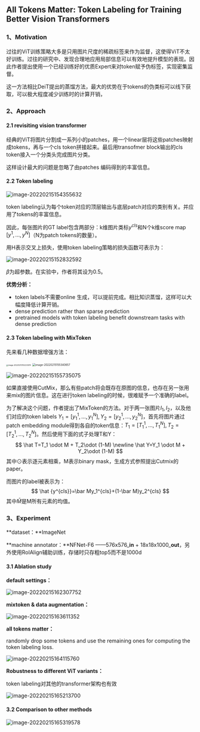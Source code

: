 ## All Tokens Matter: Token Labeling for Training Better Vision Transformers

### 1、Motivation

过往的ViT训练策略大多是只用图片尺度的稀疏标签来作为监督，这使得ViT不太好训练。过往的研究中、发现合理地应用局部信息可以有效地提升模型的表现。因此作者提出使用一个已经训练好的优质Expert来对token赋予伪标签，实现密集监督。

这一方法相比DeiT提出的蒸馏方法，最大的优势在于tokens的伪类标可以线下获取，可以极大程度减少训练时的计算开销，

### 2、Approach

#### 2.1 revisiting vision transformer

经典的ViT将图片分割成一系列小的patches，用一个linear层将这些patches映射成tokens，再与一个cls token拼接起来。最后用transofmer block输出的cls token接入一个分类头完成图片分类。

这样设计最大的问题是忽略了由patches 编码得到的丰富信息。

#### 2.2 Token labeling

![image-20220215154355632](./img/image-20220215154355632.png)

token labeling认为每个token对应的顶层输出与底层patch对应的类别有关。并应用了tokens的丰富信息。

因此，每张图片的GT label包含两部分：k维图片类标$y^{cls}$和N个k维score map $[y^1,...,y^N]$（N为patch tokens的数量）。

用H表示交叉上损失，使用token labeling策略的损失函数可表示为：

![image-20220215152832592](./img/image-20220215152832592.png)

$\beta$为超参数。在实验中，作者将其设为0.5。

**优势分析：**

- token labels不需要online 生成，可以提前完成。相比知识蒸馏，这样可以大幅度降低计算开销。
- dense prediction rather than sparse prediction
- pretrained models with token labeling benefit downstream tasks with dense prediction

#### 2.3 Token labeling with MixToken

先来看几种数据增强方法：

<img src="./img/image-20220215155233974.png" alt="image-20220215155233974" style="zoom: 33%;" />

<img src="./img/image-20220215155340657.png" alt="image-20220215155340657" style="zoom: 50%;" />

![image-20220215155735075](./img/image-20220215155735075.png)

如果直接使用CutMix，那么有些patch将会既存在原图的信息，也存在另一张用来mix的图片信息。这在进行token labeling的时候，很难赋予一个准确的label。

为了解决这个问题，作者提出了MixToken的方法。对于两一张图片$I_1,I_2$，以及他们对应的token labels $Y_1=[y_1^1,...,y_1^N], Y_2=[y_2^1,...,y_2^N]$，首先将图片通过patch embedding module得到各自的token信息：$T_1=[T_1^1,...,T_1^N], T_2=[T_2^1,...,T_2^N]$。然后使用下面的式子处理T和Y：
$$
\hat T=T_1 \odot M + T_2\odot (1-M)
\newline
\hat Y=Y_1 \odot M + Y_2\odot (1-M)
$$
其中$\odot$表示逐元素相乘，M表示binary mask，生成方式参照提出Cutmix的paper。

而图片的label被表示为：
$$
\hat {y^{cls}}=\bar My_1^{cls}+(1-\bar M)y_2^{cls}
$$
其中$\bar M$是M所有元素的均值。

### 3、Experiment

**dataset：**ImageNet

**machine annotator：**NFNet-F6 ——576x576_**in** + 18x18x1000_**out**，另外使用RoIAlign辅助训练，存储时只存粗top5而不是1000d

#### 3.1 Ablation study

**default settings：**

![image-20220215162307752](./img/image-20220215162307752.png)

**mixtoken & data augmentation：**

![image-20220215163611352](./img/image-20220215163611352.png)

**all tokens matter：**

randomly drop some tokens and use the remaining ones for computing the token labeling loss. 

![image-20220215164115760](./img/image-20220215164115760.png)

**Robustness to different ViT variants：**

token labeling对其他的transformer架构也有效

![image-20220215165213700](./img/image-20220215165213700.png)

#### 3.2 Comparison to other methods

![image-20220215165319578](./img/image-20220215165319578.png)